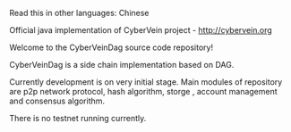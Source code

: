 Read this in other languages: Chinese

Official java implementation of CyberVein project - http://cybervein.org

Welcome to the CyberVeinDag source code repository!

CyberVeinDag is a side chain implementation based on DAG.

Currently development is on very initial stage. Main modules of repository are p2p network protocol, hash algorithm, storge , account management and consensus algorithm.

There is no testnet running currently.
